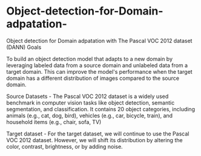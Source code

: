 # Object-detection-for-Domain-adpatation-
Object detection for Domain adpatation with The Pascal VOC 2012 dataset (DANN)
Goals

To build an object detection model that adapts to a new domain by leveraging labeled data from a source domain and unlabeled data from a target domain. This can improve the model's performance when the target domain has a different distribution of images compared to the source domain.

Source Datasets - The Pascal VOC 2012 dataset is a widely used benchmark in computer vision tasks like object detection, semantic segmentation, and classification. It contains 20 object categories, including animals (e.g., cat, dog, bird), vehicles (e.g., car, bicycle, train), and household items (e.g., chair, sofa, TV)

Target dataset - For the target dataset, we will continue to use the Pascal VOC 2012 dataset. However, we will shift its distribution by altering the color, contrast, brightness, or by adding noise.
